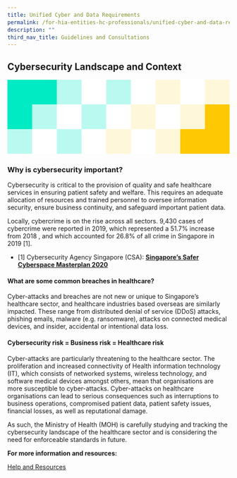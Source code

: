 ```yaml
---
title: Unified Cyber and Data Requirements
permalink: /for-hia-entities-hc-professionals/unified-cyber-and-data-requirements/
description: ""
third_nav_title: Guidelines and Consultations
---
```

**Cybersecurity Landscape and Context**
---------------------------------------
![](/images/test%20asset%202.png)

### Why is cybersecurity important?

Cybersecurity is critical to the provision of quality and safe healthcare services in ensuring patient safety and welfare. This requires an adequate allocation of resources and trained personnel to oversee information security, ensure business continuity, and safeguard important patient data.  
  
Locally, cybercrime is on the rise across all sectors. 9,430 cases of cybercrime were reported in 2019, which represented a 51.7% increase from 2018 , and which accounted for 26.8% of all crime in Singapore in 2019 [1].

*  [1] Cybersecurity Agency Singapore (CSA): [**Singapore’s Safer Cyberspace Masterplan 2020**](https://www.csa.gov.sg/news/publications/safer-cyberspace-masterplan)

#### What are some common breaches in healthcare?

Cyber-attacks and breaches are not new or unique to Singapore’s healthcare sector, and healthcare industries based overseas are similarly impacted. These range from distributed denial of service (DDoS) attacks, phishing emails, malware (e.g. ransomware), attacks on connected medical devices, and insider, accidental or intentional data loss.

#### Cybersecurity risk = Business risk = Healthcare risk

Cyber-attacks are particularly threatening to the healthcare sector. The proliferation and increased connectivity of Health information technology (IT), which consists of networked systems, wireless technology, and software medical devices amongst others, mean that organisations are more susceptible to cyber-attacks. Cyber-attacks on healthcare organisations can lead to serious consequences such as interruptions to business operations, compromised patient data, patient safety issues, financial losses, as well as reputational damage.  
  
As such, the Ministry of Health (MOH) is carefully studying and tracking the cybersecurity landscape of the healthcare sector and is considering the need for enforceable standards in future.

**For more information and resources:**

[Help and Resources](hia.sg/help-and-resources/)